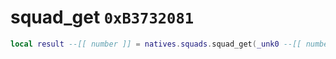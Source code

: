 # squad_get `0xB3732081`

```lua
local result --[[ number ]] = natives.squads.squad_get(_unk0 --[[ number ]])
```